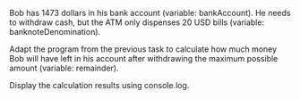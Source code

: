 Bob has 1473 dollars in his bank account (variable: bankAccount). He needs to withdraw cash, but the ATM only dispenses 20 USD bills (variable: banknoteDenomination).

Adapt the program from the previous task to calculate how much money Bob will have left in his account after withdrawing the maximum possible amount (variable: remainder).

Display the calculation results using console.log.
